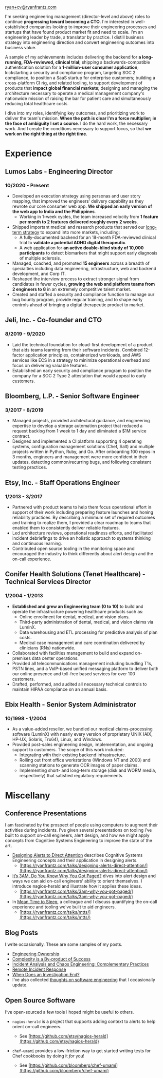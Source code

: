 [ryan+cv@ryanfrantz.com](mailto:ryan+cv@ryanfrantz.com)

I'm seeking engineering management (director-level and above) roles to continue
**progressing toward becoming a CTO**. I'm interested in well-established
companies looking to improve their engineering processes and startups that have
found product market fit and need to scale. I'm an engineering leader by trade,
a translator by practice. I distill business strategy into engineering direction
and convert engineering outcomes into business value.

A sample of my achievements includes delivering the backend for **a long-running,
FDA-reviewed, clinical trial**; shipping a backwards-compatible authentication
solution for a **1-million-user consumer application**; kickstarting a security and
compliance program, targeting SOC 2 compliance, to position a SaaS startup for
enterprise customers;  building a cross-platform CI rig, and related tooling, to
support development of products that **impact global financial markets**; designing
and managing the architecture necessary to operate a medical management
company's nationwide mission of raising the bar for patient care and
simultaneously reducing total healthcare costs.

I dive into my roles, identifying key outcomes, and prioritizing work to deliver
the team's mission. **When the path is clear I'm a force multiplier; in the face
of ambiguity I set a course**. I do the hard work, the necessary work. And I
create the conditions necessary to support focus, so that **we work on the right
thing at the right time**.

# Experience

## Lumos Labs - Engineering Director
### 10/2020 - Present
* Developed an execution strategy using personas and user story mapping, that
improved the engineers' delivery capability as they rewrote our core consumer
web app. **We shipped an early version of the web app to India and the
Philippines**.
  * Working in 1-week cycles, the team increased velocity from **1 feature per
  month to 2 features delivered roughly every 2 weeks**.
* Shipped important medical and research products that served our
[long-term strategy](https://www.lumoslabs.com/digital-medicine) to expand into
more markets, including:
  * A fully-documented backend for an 18-month FDA-reviewed clinical trial to
  **validate a potential ADHD digital therapeutic**.
  * A web application for **an active double-blind study of 10,000 participants**
  to detect biomarkers that might support early diagnosis of multiple sclerosis.
* Managed, coached, and promoted **15 engineers** across a breadth of
specialties including data engineering, infrastructure, web and backend
development, and Corp IT.
* Reshaped the interview process to extract stronger signal from candidates in
fewer cycles, **growing the web and platform teams from 2 engineers to 8**
in an extremely competitive talent market.
* Created and staffed a security and compliance function to manage our bug
bounty program, provide regular training, and to shape early controls ahead of
bringing a digital therapeutic product to market.

## Jeli, Inc. - Co-founder and CTO
### 8/2019 - 9/2020
* Laid the technical foundation for cloud-first development of a product that
aids teams learning from their software incidents. Combined 12-factor
application principles, containerized workloads, and AWS services like ECS in
a strategy to minimize operational overhead and focus on delivering valuable
features. 
* Established an early security and compliance program to position the company
for a SOC 2 Type 2 attestation that would appeal to early customers.

## Bloomberg, L.P. - Senior Software Engineer
### 3/2017 - 8/2019
* Managed projects, provided architectural guidance, and engineering expertise
to develop a storage automation project that reduced a request backlog from 1
week to 1 day and eliminated a $1M service contract.
* Designed and implemented a CI platform supporting 4 operating systems,
configuration management solutions (Chef, Salt) and multiple projects written in
Python, Ruby, and Go. After onboarding 100 repos in 3 months, engineers and
management were more confident in their updates, detecting common/recurring
bugs, and following consistent testing practices.

## Etsy, Inc. - Staff Operations Engineer
### 1/2013 - 3/2017
* Partnered with product teams to help them focus operational effort in support
of their work including preparing feature launches and honing reliability
practices. By describing a minimum set of required outcomes and training to
realize them, I provided a clear roadmap to teams that enabled them to
consistently deliver reliable features.
* Led architecture reviews, operational readiness efforts, and facilitated
incident debriefings to drive an holistic approach to systems thinking and
continuous learning.
* Contributed open source tooling in the monitoring space and encouraged the
industry to think differently about alert design and the on-call experience.

## Conifer Health Solutions (Tenet Healthcare) - Technical Services Director
### 1/2004 - 1/2013
* **Established and grew an Engineering team (0 to 10)** to build and operate the
infrastructure powering healthcare products such as:
  * Online enrollment for dental, medical, and vision plans.
  * Third-party administration of dental, medical, and vision claims via LuminX.
  * Data warehousing and ETL processing for predictive analysis of plan costs.
  * Medical case management and care coordination delivered by clinicians (RNs)
  nationwide.
* Collaborated with facilities management to build and expand on-premises data
center operations.
* Provided all telecommunications management including bundling T1s, PSTN lines,
and a VoIP-based unified messaging platform to deliver both our online presence
and toll-free based services for over 100 customers.
* Drafted, performed, and audited all necessary technical controls to maintain
HIPAA compliance on an annual basis.

## Ebix Health - Senior System Administrator
### 10/1998 - 1/2004
* As a value-added reseller, we bundled our medical claims-processing software
(LuminX) with nearly every version of proprietary UNIX (AIX, HP-UX, Solaris,
Tru64), Linux, and Windows.
* Provided post-sales engineering design, implementation, and ongoing support to
customers. The scope of this work included:
  * Integrating with their existing backend infrastructure.
  * Rolling out front office workstations (Windows NT and 2000) and scanning
  stations to generate OCR images of paper claims.
  * Implementing short- and long-term storage (disk and WORM media, respectively)
  that satisfied regulatory requirements. 

# Miscellany
## Conference Presentations

I am fascinated by the prospect of people using computers to augment their
activities during incidents. I’ve given several presentations on tooling I’ve
built to support on-call engineers, alert design, and how we might apply
concepts from Cognitive Systems Engineering to improve the state of the art.

* [Designing Alerts to Direct Attention](https://ryanfrantz.com/talks/designing-alerts-direct-attention/) describes Cognitive Systems Engineering concepts and their application in designing alerts.
  * [https://ryanfrantz.com/talks/designing-alerts-direct-attention/](https://ryanfrantz.com/talks/designing-alerts-direct-attention/)
* [It’s 3AM, Do You Know Why You Got Paged?](https://ryanfrantz.com/talks/3am-why-you-got-paged) dives into alert design and ways we can aid on-call engineers’ ability to orient themselves. I introduce nagios-herald and illustrate how it applies these ideas.
  * [https://ryanfrantz.com/talks/3am-why-you-got-paged/](https://ryanfrantz.com/talks/3am-why-you-got-paged/)
* In [Mean Time to Sleep](https://ryanfrantz.com/talks/mtts/), a colleague and I discuss quantifying the on-call experience and tooling we’ve built to aid engineers.
  * [https://ryanfrantz.com/talks/mtts/](https://ryanfrantz.com/talks/mtts/)

## Blog Posts

I write occasionally. These are some samples of my posts.
* [Engineering Ownership](https://ryanfrantz.com/posts/engineering-ownership.html)
* [Complexity is a By-product of Success](https://ryanfrantz.com/posts/complexity-is-byproduct-of-success.html)
* [Incident Analysis and Chaos Engineering: Complementary Practices](https://www.learningfromincidents.io/posts/incident-analysis-and-chaos-engineering)
* [Remote Incident Response](https://ryanfrantz.com/posts/remote-incident-response.html)
* [When Does an Investigation End?](https://ryanfrantz.com/posts/when-does-an-investigation-end.html)
* I've also collected [thoughts on software engineering](https://github.com/ryanfrantz/engineering) that I occasionally update.

## Open Source Software

I’ve open-sourced a few tools I hoped might be useful to others.

* `nagios-herald` is a project that supports adding context to alerts to help orient on-call engineers.
  * See [https://github.com/etsy/nagios-herald](https://github.com/etsy/nagios-herald)

* `chef-umami` provides a low-friction way to get started writing tests for Chef cookbooks by doing it _for_ you!
  * See [https://github.com/bloomberg/chef-umami](https://github.com/bloomberg/chef-umami)
